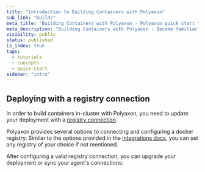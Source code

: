 ```yaml
---
title: "Introduction to Building Containers with Polyaxon"
sub_link: "builds"
meta_title: "Building Containers with Polyaxon - Polyaxon quick start tutorial - Core Concepts"
meta_description: "Building Containers with Polyaxon - Become familiar with the ecosystem of Polyaxon tools with a top-level overview and useful links to get you started."
visibility: public
status: published
is_index: true
tags:
  - tutorials
  - concepts
  - quick-start
sidebar: "intro"
---
```


## Deploying with a registry connection

In order to build containers in-cluster with Polyaxon, you need to update your deployment with a [registry connection](/docs/setup/connections/registry/).

Polyaxon provides several options to connecting and configuring a docker registry. 
Similar to the options provided in the [integrations docs](/integrations/registries/), you can set any registry of your choice if not mentioned.

After configuring a valid registry connection, you can upgrade your deployment or sync your agent's connections:
